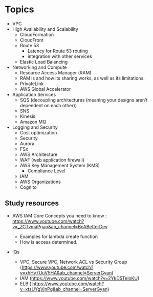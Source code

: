 # Topics

- VPC
- High Availability and Scalability
  - CloudFormation
  - CloudFront
  - Route 53
    - Latency for Route 53 routing
    - integration with other services
  - Elastic Load Balancing
- Networking and Compute
  - Resource Access Manager (RAM)
  - RAM is and how its sharing works, as well as its limitations.
  - PrivateLink
  - AWS Global Accelerator
- Application Services
  - SQS (decoupling architectures (meaning your designs aren’t dependent on each other))
  - SNS
  - Kinesis
  - Amazon MQ
- Logging and Security
  - Cost optimization
  - Security
  - Aurora
  - FSx
  - AWS Architecture
  - WAF (web application firewall)
  - AWS Key Management System (KMS)
    - Compliance Level
  - IAM
  - AWS Organizations
  - Cognito


## Study resources

- AWS IAM Core Concepts you need to know : https://www.youtube.com/watch?v=_ZCTvmaPgao&ab_channel=BeABetterDev
  - Examples for lambda create function
  - How is access determined.


- IQs
  - VPC, Secure VPC, Network ACL vs Security Group (https://www.youtube.com/watch?v=xhHy7UuV5HA&ab_channel=ServerGyan)
  - IAM  (https://www.youtube.com/watch?v=2YkD5TeIoKU)
  - ELB ( https://www.youtube.com/watch?v=xtsUYgVjnPg&ab_channel=ServerGyan)
